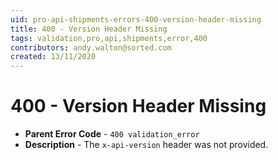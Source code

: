 ```yaml
---
uid: pro-api-shipments-errors-400-version-header-missing
title: 400 - Version Header Missing
tags: validation,pro,api,shipments,error,400
contributors: andy.walton@sorted.com
created: 13/11/2020
---
```

# 400 - Version Header Missing

* **Parent Error Code** - `400 validation_error`
* **Description** - The `x-api-version` header was not provided.